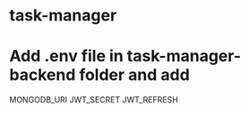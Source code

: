 # task-manager

# Add .env file in task-manager-backend folder and add 
 MONGODB_URI
 JWT_SECRET
 JWT_REFRESH
